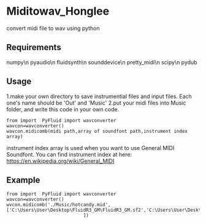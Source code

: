 # Miditowav_Honglee
convert midi file to wav using python

## Requirements
numpy\n
pyaudio\n
fluidsynth\n
sounddevice\n
pretty_midi\n
scipy\n
pydub

## Usage
1.make your own directory to save instrumential files and input files. Each one's name should be 'Out' and 'Music'
2.put your midi files into Music folder, and write this code in your own code.
 
    from import  PyFluid import wavconverter
    wavcon=wavconverter()
    wavcon.midicomb(midi path,array of soundfont path,instrument index array)
    
instrument index array is used when you want to use General MIDI Soundfont.
You can find instrument index at here:
https://en.wikipedia.org/wiki/General_MIDI
    
## Example
    from import  PyFluid import wavconverter
    wavcon=wavconverter()
    wvcon.midicomb('./Music/hotcandy.mid',['C:\Users\User\Desktop\FluidR3_GM\FluidR3_GM.sf2','C:\Users\User\Desktop\FluidR3_GM\FluidR3_GM.sf2'
                                ])
    
